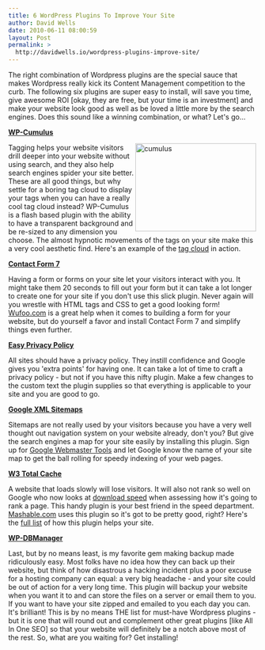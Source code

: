 ```yaml
---
title: 6 WordPress Plugins To Improve Your Site
author: David Wells
date: 2010-06-11 08:00:59
layout: Post
permalink: >
  http://davidwells.io/wordpress-plugins-improve-site/
---
```


The right combination of Wordpress plugins are the special sauce that makes Wordpress really kick its Content Management competition to the curb. The following six plugins are super easy to install, will save you time, give awesome ROI [okay, they are free, but your time is an investment] and make your website look good as well as be loved a little more by the search engines. Does this sound like a winning combination, or what? Let's go...

<strong><a href="http://wordpress.org/extend/plugins/wp-cumulus/">WP-Cumulus</a></strong>

<a href="http://www.davidwells.tv/wp-content/uploads/2010/06/cumulus1.png"><img style="display: inline; margin-left: 3px; margin-right: 3px;" title="cumulus" src="http://www.davidwells.tv/wp-content/uploads/2010/06/cumulus_thumb1.png" alt="cumulus" width="244" height="178" align="right" border="0" /></a> Tagging helps your website visitors drill deeper into your website without using search, and they also help search engines spider your site better. These are all good things, but why settle for a boring tag cloud to display your tags when you can have a really cool tag cloud instead? WP-Cumulus is a flash based plugin with the ability to have a transparent background and be re-sized to any dimension you choose. The almost hypnotic movements of the tags on your site make this a very cool aesthetic find. Here's an example of the <a href="http://icontactwebdesign.com">tag cloud</a> in action.

<strong><a href="http://wordpress.org/extend/plugins/contact-form-7/">Contact Form 7</a></strong>

Having a form or forms on your site let your visitors interact with you. It might take them 20 seconds to fill out your form but it can take a lot longer to create one for your site if you don't use this slick plugin. Never again will you wrestle with HTML tags and CSS to get a good looking form! <a href="http://wufoo.com">Wufoo.com</a> is a great help when it comes to building a form for your website, but do yourself a favor and install Contact Form 7 and simplify things even further.

<strong><a href="http://wordpress.org/extend/plugins/easy-privacy-policy/">Easy Privacy Policy</a></strong>

All sites should have a privacy policy. They instill confidence and Google gives you 'extra points' for having one. It can take a lot of time to craft a privacy policy - but not if you have this nifty plugin. Make a few changes to the custom text the plugin supplies so that everything is applicable to your site and you are good to go.

<strong><a href="http://wordpress.org/extend/plugins/google-sitemap-generator/">Google XML Sitemaps</a></strong>

Sitemaps are not really used by your visitors because you have a very well thought out navigation system on your website already, don't you? But give the search engines a map for your site easily by installing this plugin. Sign up for <a href="http://www.google.com/webmasters/tools/">Google Webmaster Tools</a> and let Google know the name of your site map to get the ball rolling for speedy indexing of your web pages.

<strong><a href="http://wordpress.org/extend/plugins/w3-total-cache/">W3 Total Cache</a></strong>

A website that loads slowly will lose visitors. It will also not rank so well on Google who now looks at <a href="http://googlewebmastercentral.blogspot.com/2010/04/using-site-speed-in-web-search-ranking.html">download speed</a> when assessing how it's going to rank a page. This handy plugin is your best friend in the speed department. <a href="http://mashable.com">Mashable.com</a> uses this plugin so it's got to be pretty good, right? Here's the <a href="http://www.w3-edge.com/wordpress-plugins/w3-total-cache/">full list</a> of how this plugin helps your site.

<strong><a href="http://wordpress.org/extend/plugins/wp-dbmanager/">WP-DBManager</a></strong>

Last, but by no means least, is my favorite gem making backup made ridiculously easy. Most folks have no idea how they can back up their website, but think of how disastrous a hacking incident plus a poor excuse for a hosting company can equal: a very big headache - and your site could be out of action for a very long time. This plugin will backup your website when you want it to and can store the files on a server or email them to you. If you want to have your site zipped and emailed to you each day you can. It's brilliant!
This is by no means THE list for must-have Wordpress plugins - but it is one that will round out and complement other great plugins [like All In One SEO] so that your website will definitely be a notch above most of the rest. So, what are you waiting for? Get installing!
